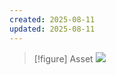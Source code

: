 ```yaml
---
created: 2025-08-11
updated: 2025-08-11
---
```


> [!figure] Asset
![](04_Resources/Assets/Items/item-artifact-deck-of-illusions-xdmg-deck-of-illusions-xdmg.svg)


